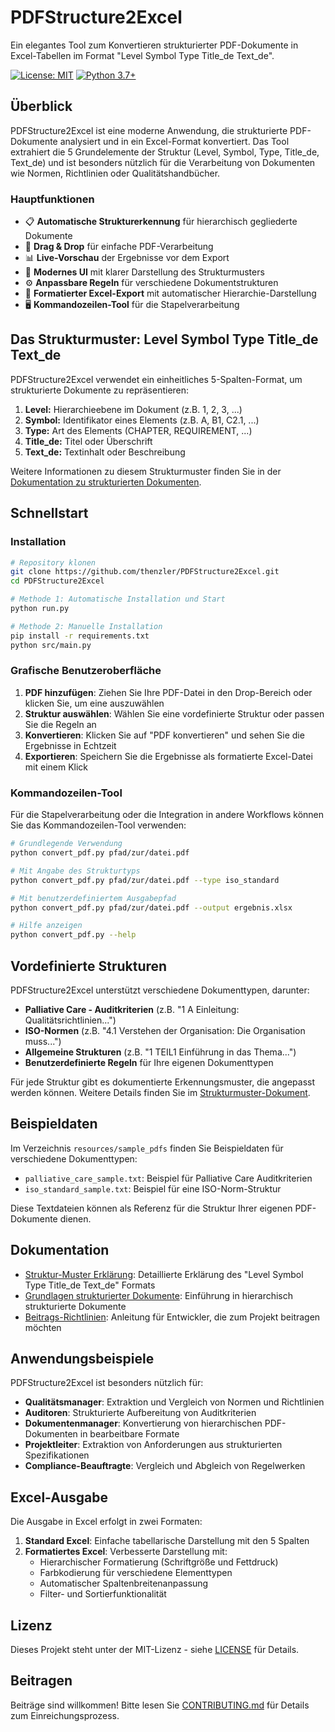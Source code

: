 # PDFStructure2Excel

Ein elegantes Tool zum Konvertieren strukturierter PDF-Dokumente in Excel-Tabellen im Format "Level Symbol Type Title_de Text_de".

[![License: MIT](https://img.shields.io/badge/License-MIT-blue.svg)](https://opensource.org/licenses/MIT)
[![Python 3.7+](https://img.shields.io/badge/python-3.7+-blue.svg)](https://www.python.org/downloads/)

## Überblick

PDFStructure2Excel ist eine moderne Anwendung, die strukturierte PDF-Dokumente analysiert und in ein Excel-Format konvertiert. Das Tool extrahiert die 5 Grundelemente der Struktur (Level, Symbol, Type, Title_de, Text_de) und ist besonders nützlich für die Verarbeitung von Dokumenten wie Normen, Richtlinien oder Qualitätshandbücher.

### Hauptfunktionen

- 📋 **Automatische Strukturerkennung** für hierarchisch gegliederte Dokumente
- 🔄 **Drag & Drop** für einfache PDF-Verarbeitung
- 📊 **Live-Vorschau** der Ergebnisse vor dem Export
- 📱 **Modernes UI** mit klarer Darstellung des Strukturmusters
- ⚙️ **Anpassbare Regeln** für verschiedene Dokumentstrukturen
- 💾 **Formatierter Excel-Export** mit automatischer Hierarchie-Darstellung
- 🖥️ **Kommandozeilen-Tool** für die Stapelverarbeitung

## Das Strukturmuster: Level Symbol Type Title_de Text_de

PDFStructure2Excel verwendet ein einheitliches 5-Spalten-Format, um strukturierte Dokumente zu repräsentieren:

1. **Level:** Hierarchieebene im Dokument (z.B. 1, 2, 3, ...)
2. **Symbol:** Identifikator eines Elements (z.B. A, B1, C2.1, ...)
3. **Type:** Art des Elements (CHAPTER, REQUIREMENT, ...)
4. **Title_de:** Titel oder Überschrift
5. **Text_de:** Textinhalt oder Beschreibung

Weitere Informationen zu diesem Strukturmuster finden Sie in der [Dokumentation zu strukturierten Dokumenten](docs/STRUKTURIERTE_DOKUMENTE.md).

## Schnellstart

### Installation

```bash
# Repository klonen
git clone https://github.com/thenzler/PDFStructure2Excel.git
cd PDFStructure2Excel

# Methode 1: Automatische Installation und Start
python run.py

# Methode 2: Manuelle Installation
pip install -r requirements.txt
python src/main.py
```

### Grafische Benutzeroberfläche

1. **PDF hinzufügen**: Ziehen Sie Ihre PDF-Datei in den Drop-Bereich oder klicken Sie, um eine auszuwählen
2. **Struktur auswählen**: Wählen Sie eine vordefinierte Struktur oder passen Sie die Regeln an
3. **Konvertieren**: Klicken Sie auf "PDF konvertieren" und sehen Sie die Ergebnisse in Echtzeit
4. **Exportieren**: Speichern Sie die Ergebnisse als formatierte Excel-Datei mit einem Klick

### Kommandozeilen-Tool

Für die Stapelverarbeitung oder die Integration in andere Workflows können Sie das Kommandozeilen-Tool verwenden:

```bash
# Grundlegende Verwendung
python convert_pdf.py pfad/zur/datei.pdf

# Mit Angabe des Strukturtyps
python convert_pdf.py pfad/zur/datei.pdf --type iso_standard

# Mit benutzerdefiniertem Ausgabepfad
python convert_pdf.py pfad/zur/datei.pdf --output ergebnis.xlsx

# Hilfe anzeigen
python convert_pdf.py --help
```

## Vordefinierte Strukturen

PDFStructure2Excel unterstützt verschiedene Dokumenttypen, darunter:

- **Palliative Care - Auditkriterien** (z.B. "1 A Einleitung: Qualitätsrichtlinien...")
- **ISO-Normen** (z.B. "4.1 Verstehen der Organisation: Die Organisation muss...")
- **Allgemeine Strukturen** (z.B. "1 TEIL1 Einführung in das Thema...")
- **Benutzerdefinierte Regeln** für Ihre eigenen Dokumenttypen

Für jede Struktur gibt es dokumentierte Erkennungsmuster, die angepasst werden können. Weitere Details finden Sie im [Strukturmuster-Dokument](docs/STRUCTURE_PATTERN.md).

## Beispieldaten

Im Verzeichnis `resources/sample_pdfs` finden Sie Beispieldaten für verschiedene Dokumenttypen:

- `palliative_care_sample.txt`: Beispiel für Palliative Care Auditkriterien
- `iso_standard_sample.txt`: Beispiel für eine ISO-Norm-Struktur

Diese Textdateien können als Referenz für die Struktur Ihrer eigenen PDF-Dokumente dienen.

## Dokumentation

- [Struktur-Muster Erklärung](docs/STRUCTURE_PATTERN.md): Detaillierte Erklärung des "Level Symbol Type Title_de Text_de" Formats
- [Grundlagen strukturierter Dokumente](docs/STRUKTURIERTE_DOKUMENTE.md): Einführung in hierarchisch strukturierte Dokumente
- [Beitrags-Richtlinien](CONTRIBUTING.md): Anleitung für Entwickler, die zum Projekt beitragen möchten

## Anwendungsbeispiele

PDFStructure2Excel ist besonders nützlich für:

- **Qualitätsmanager**: Extraktion und Vergleich von Normen und Richtlinien
- **Auditoren**: Strukturierte Aufbereitung von Auditkriterien
- **Dokumentenmanager**: Konvertierung von hierarchischen PDF-Dokumenten in bearbeitbare Formate
- **Projektleiter**: Extraktion von Anforderungen aus strukturierten Spezifikationen
- **Compliance-Beauftragte**: Vergleich und Abgleich von Regelwerken

## Excel-Ausgabe

Die Ausgabe in Excel erfolgt in zwei Formaten:

1. **Standard Excel**: Einfache tabellarische Darstellung mit den 5 Spalten
2. **Formatiertes Excel**: Verbesserte Darstellung mit:
   - Hierarchischer Formatierung (Schriftgröße und Fettdruck)
   - Farbkodierung für verschiedene Elementtypen
   - Automatischer Spaltenbreitenanpassung
   - Filter- und Sortierfunktionalität

## Lizenz

Dieses Projekt steht unter der MIT-Lizenz - siehe [LICENSE](LICENSE) für Details.

## Beitragen

Beiträge sind willkommen! Bitte lesen Sie [CONTRIBUTING.md](CONTRIBUTING.md) für Details zum Einreichungsprozess.
